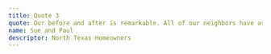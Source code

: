 ```yaml
---
title: Quote 3
quote: Our before and after is remarkable. All of our neighbors have asked us what kind of roof we put on. They were so surprised and impressed when we told them it’s a Hurricane stone-coated metal roof.
name: Sue and Paul
descriptor: North Texas Homeowners
---
```

